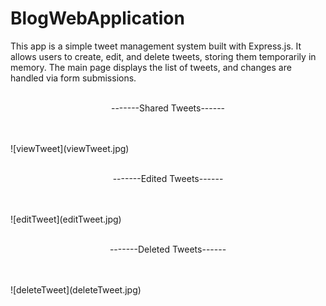 # BlogWebApplication
This app is a simple tweet management system built with Express.js. It allows users to create, edit, and delete tweets, storing them temporarily in memory. The main page displays the list of tweets, and changes are handled via form submissions. <br> <br>
<p align="center">-------Shared Tweets------</p>
<br> <br>
![viewTweet](viewTweet.jpg)
<br> <br>
<p align="center">-------Edited Tweets------</p>
<br> <br>
![editTweet](editTweet.jpg)
<br> <br>
<p align="center">-------Deleted Tweets------</p>
<br> <br>
![deleteTweet](deleteTweet.jpg)


